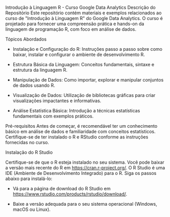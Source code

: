Introdução à Linguagem R - Curso Google Data Analytics
Descrição do Repositório
Este repositório contém materiais e exemplos relacionados ao curso de "Introdução à Linguagem R" do Google Data Analytics. O curso é projetado para fornecer uma compreensão prática e hands-on da linguagem de programação R, com foco em análise de dados.

Tópicos Abordados
- Instalação e Configuração do R: Instruções passo a passo sobre como baixar, instalar e configurar o ambiente de desenvolvimento R.

- Estrutura Básica da Linguagem: Conceitos fundamentais, sintaxe e estrutura da linguagem R.

- Manipulação de Dados: Como importar, explorar e manipular conjuntos de dados usando R.

- Visualização de Dados: Utilização de bibliotecas gráficas para criar visualizações impactantes e informativas.

- Análise Estatística Básica: Introdução a técnicas estatísticas fundamentais com exemplos práticos.

Pré-requisitos
Antes de começar, é recomendável ter um conhecimento básico em análise de dados e familiaridade com conceitos estatísticos. Certifique-se de ter instalado o R e RStudio conforme as instruções fornecidas no curso.


Instalação do R Studio

Certifique-se de que o R esteja instalado no seu sistema. Você pode baixar a versão mais recente do R em https://cran.r-project.org/.
O R Studio é uma IDE (Ambiente de Desenvolvimento Integrado) para o R. Siga os passos abaixo para instalá-lo:
- Vá para a página de download do R Studio em https://www.rstudio.com/products/rstudio/download/.

- Baixe a versão adequada para o seu sistema operacional (Windows, macOS ou Linux).
